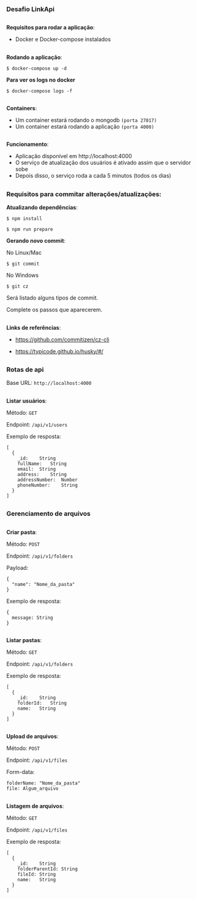 ### Desafio LinkApi

##

**Requisitos para rodar a aplicação**:

- Docker e Docker-compose instalados

##

**Rodando a aplicação**:

```
$ docker-compose up -d
```

**Para ver os logs no docker**

```
$ docker-compose logs -f
```

##

**Containers**:

- Um container estará rodando o mongodb `(porta 27017)`
- Um container estará rodando a aplicação `(porta 4000)`

##

**Funcionamento**:

- Aplicação disponível em http://localhost:4000
- O serviço de atualização dos usuários é ativado assim que o servidor sobe
- Depois disso, o serviço roda a cada 5 minutos (todos os dias)

##

### Requisitos para commitar alterações/atualizações:

**Atualizando dependências**:

```
$ npm install

$ npm run prepare
```

**Gerando novo commit**:

No Linux/Mac
```
$ git commit
```

No Windows

```
$ git cz
```

Será listado alguns tipos de commit.

Complete os passos que aparecerem.

##


**Links de referências**:

- https://github.com/commitizen/cz-cli

- https://typicode.github.io/husky/#/


##


### Rotas de api

Base URL: `http://localhost:4000`

##

**Listar usuários**:

Método: `GET`

Endpoint: `/api/v1/users`

Exemplo de resposta:

```
[
  {
    _id:	String
    fullName:	String
    email:	String
    address:	String
    addressNumber:	Number
    phoneNumber:	String
  }
]
```

##

### Gerenciamento de arquivos
##

**Criar pasta**:

Método: `POST`

Endpoint: `/api/v1/folders`

Payload:

```
{
  "name": "Nome_da_pasta"
}
```

Exemplo de resposta:

```
{
  message: String
}
```

##


**Listar pastas**:

Método: `GET`

Endpoint: `/api/v1/folders`

Exemplo de resposta:

```
[
  {
    _id:	String
    folderId:	String
    name:	String
  }
]
```

##


**Upload de arquivos**:

Método: `POST`

Endpoint: `/api/v1/files`

Form-data:

```
folderName: "Nome_da_pasta"
file: Algum_arquivo
```

##


**Listagem de arquivos**:

Método: `GET`

Endpoint: `/api/v1/files`

Exemplo de resposta:

```
[
  {
    _id:	String
    folderParentId:	String
    fileId:	String
    name:	String
  }
]
```

##
